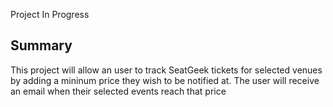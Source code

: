 Project In Progress

## Summary

This project will allow an user to track SeatGeek tickets for selected venues by adding a mininum price they wish to be notified at. The user will receive an email when their selected events reach that price

